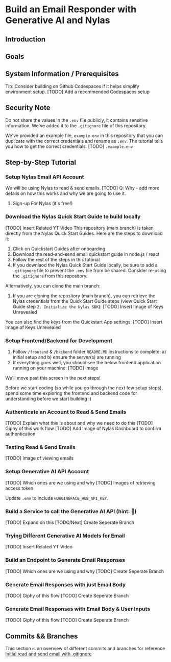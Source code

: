 # Build an Email Responder with Generative AI and Nylas

## Introduction

## Goals

## System Information / Prerequisites

Tip: Consider building on Github Codespaces if it helps simplify environment setup.
[TODO] Add a recommended Codespaces setup

## Security Note
Do not share the values in the `.env` file publicly, it contains sensitive information. We've added it to the `.gitignore` file of this repository.

We've provided an example file, `example.env` in this repository that you can duplicate with the correct credentials and rename as `.env`. The tutorial tells you how to get the correct credentials.
[TODO] `.example.env`

## Step-by-Step Tutorial

### Setup Nylas Email API Account
We will be using Nylas to read & send emails.
[TODO] Q: Why - add more details on how this works and why we are going to use it.

1. Sign-up For Nylas (it's free!)

### Download the Nylas Quick Start Guide to build locally
[TODO] Insert Related YT Video
This repository (main branch) is taken directly from the Nylas Quick Start Guides. Here are the steps to download it:

1. Click on Quickstart Guides after onboarding
2. Download the read-and-send email quickstart guide in node.js / react
3. Follow the rest of the steps in this tutorial
4. If you downlaod the Nylas Quick Start Guide locally, be sure to add a `.gitignore` file to prevent the `.env` file from be shared. Consider re-using the `.gitignore` from this repository.

Alternatively, you can clone the main branch:
1. If you are cloning the repository (main branch), you can retrieve the Nylas credentials from the Quick Start Guide steps (view Quick Start Guide step `2. Initialize the Nylas SDK`):
[TODO] Insert Image of Keys Unrevealed

You can also find the keys from the Quickstart App settings:
[TODO] Insert Image of Keys Unrevealed

### Setup Frontend/Backend for Development
1. Follow `/frontend` & `/backend` folder `README.MD` instructions to complete: a) initial setup and b) ensure the server(s) are running
2. If everything goes well, you should see the below frontend application running on your machine:
[TODO] Image

We'll move past this screen in the next steps! 

Before we start coding (so while you go through the next few setup steps), spend some time exploring the frontend and backend code for understanding before we start building :)

### Authenticate an Account to Read & Send Emails
[TODO] Explain what this is about and why we need to do this
[TODO] Giphy of this work flow
[TODO] Add Image of Nylas Dashboard to confirm authentication

### Testing Read & Send Emails
[TODO] Image of viewing emails

### Setup Generative AI API Account
[TODO] Which ones are we using and why
[TODO] Images of retrieving access token

Update `.env` to include `HUGGINGFACE_HUB_API_KEY`.


### Build a Service to call the Generative AI API (hint: 🤗)
[TODO] Expand on this
[TODO/Next] Create Seperate Branch

### Trying Different Generative AI Models for Email
[TODO] Insert Related YT Video

### Build an Endpoint to Generate Email Responses
[TODO] Which ones are we using and why
[TODO] Create Seperate Branch

### Generate Email Responses with just Email Body
[TODO] Giphy of this flow
[TODO] Create Seperate Branch

### Generate Email Responses with Email Body & User Inputs
[TODO] Giphy of this flow
[TODO] Create Seperate Branch

## Commits && Branches
This section is an overview of different commits and branches for reference
[Initial read and send email with .gitignore](https://github.com/nylas-samples/node-email-responder-ai/commit/1143c8d8cbbb4002a7a8dddeaafe64ca795a07c7)